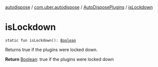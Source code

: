 [autodispose](../../index.md) / [com.uber.autodispose](../index.md) / [AutoDisposePlugins](index.md) / [isLockdown](./is-lockdown.md)

# isLockdown

`static fun isLockdown(): `[`Boolean`](https://kotlinlang.org/api/latest/jvm/stdlib/kotlin/-boolean/index.html)

Returns true if the plugins were locked down.

**Return**
[Boolean](https://kotlinlang.org/api/latest/jvm/stdlib/kotlin/-boolean/index.html): true if the plugins were locked down

